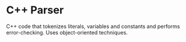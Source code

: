 # C++ Parser
C++ code that tokenizes literals, variables and constants and performs error-checking. Uses object-oriented techniques.
